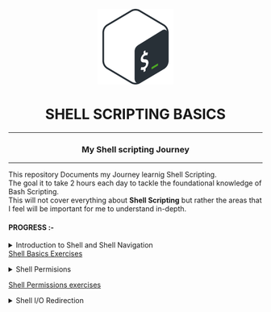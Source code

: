 <p align="center"><img src="./documentation/bash.png" alt="Bash logo" width="150px" /></p>
<h1 align="center" >SHELL SCRIPTING BASICS </h1> 
<hr style="bold">
<h3 align="center">My Shell scripting Journey</h3>
<hr />
<p>This repository Documents my Journey learnig Shell Scripting.<br/>
The goal it to take 2 hours each day to tackle the foundational knowledge of Bash Scripting.<br/>
This will not cover everything about <b>Shell Scripting</b> but rather the areas that I feel will be important for me to understand in-depth.<br>




<h4 align="left">PROGRESS :-</h4>
  <details><summary>Introduction to Shell and Shell Navigation</summary>
<a href="http://linuxcommand.org/lc3_lts0010.php"><p>What is the Shell?<p></a>
<a href="https://askubuntu.com/questions/506510/what-is-the-difference-between-terminal-console-shell-and-command-line"><p>Difference between Terminal and Shell</p></a>
<a href="https://tldp.org/LDP/Bash-Beginners-Guide/html/sect_01_01.html"><p>Common Shell Types</p></a>
<a href="http://linuxcommand.org/lc3_lts0020.php"><p>Basic Navigation in the Shell</p></a>
<a href="https://linuxhandbook.com/shebang/#:~:text=The%20shebang%20is%20the%20combination,script%20is%3A%20%23!%2Fbin%2Fbash"><p>What is Shebang and why is it important?</p></a>
<a href="https://opensource.com/article/18/6/history-command"><p>How to use the history command </p></a>
<a href="https://linuxhandbook.com/linux-directory-structure/"><p>The Linux Directory Structure</p></a>
</details>
<a href="./.exercises/shell-basics.md"<p>Shell Basics Exercises</p></a>

<details>
<summary>Shell Permisions </summary>
<a href="https://linuxize.com/post/understanding-linux-file-permissions/"><p>Understanding Shell Permisions </p></a>
<a href="https://www.guru99.com/file-permissions.html"><p>File Permisions - How to read and change
<a href="https://www.linuxfoundation.org/blogclassic-sysadmin-understanding-linux-file-permissions/"><p>Advanced Permisions -1 </p></a>
<a href="https://stackoverflow.com/questions/580584/setting-default-permissions-for-newly-created-files-and-sub-directories-under-a"><p>Advanced Permisions -2 </p></a>
</details>

<a href="./.exercises/shell-permisions.md"><P>Shell Permissions exercises</p></a>
<details>
<summary> Shell I/O Redirection </summary>
<br>
<p><a href="linuxcommand.org/lc3_lts0070.php">Shell Redirection basics</a><p>
<a href="https://www.redhat.com/sysadmin/linux-shell-redirection-pipelining"><p>Special symbols used in shell redirection</p></a>
<p>These are the commands you need to know <p>
<ul>
<li>man</li>
<li>sed</li>
<li>cat</li>
<li>tail</li>
<li>head</li>
<li>wc</li>
<li>uniq</li>
<li>sort</li>
<li>grep</li>
<li>tr</li>
<li>cut</li>
<li>tr</li>
</ul>
</details>

